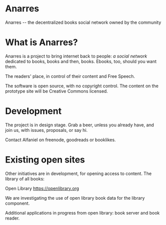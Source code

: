 Anarres
=====

Anarres
-- the decentralized books social network owned by the community


What is Anarres?
===

Anarres is a project to bring internet back to people:
*a social network* dedicated to books, books and then, books.
Ebooks, too, should you want them.

The readers' place, in control of their content and Free Speech.

The software is open source, with no copyright control.
The content on the prototype site will be Creative Commons licensed.


Development
===

The project is in design stage. Grab a beer, unless you already have,
and join us, with issues, proposals, or say hi.

Contact Alfaniel on freenode, goodreads or booklikes.


Existing open sites
===

Other initiatives are in development, for opening access to content. The library of all books:

Open Library https://openlibrary.org

We are investigating the use of open library book data for the library component.

Additional applications in progress from open library:
book server and book reader.
